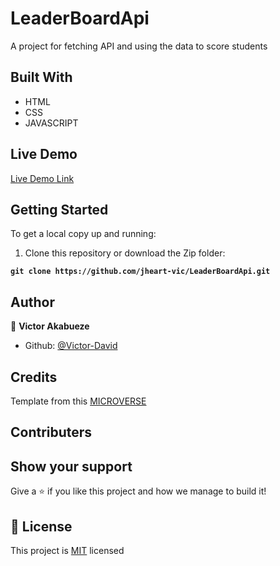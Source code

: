 # LeaderBoardApi
A project for fetching API and using the data to score students

## Built With

- HTML
- CSS
- JAVASCRIPT

## Live Demo

[Live Demo Link]( )

## Getting Started

To get a local copy up and running:

1. Clone this repository or download the Zip folder:

**``git clone https://github.com/jheart-vic/LeaderBoardApi.git``**


## Author

👤 **Victor Akabueze**

- Github: [@Victor-David](https://github.com/jheart-vic)

## Credits

Template from this [MICROVERSE](https://www.microverse.org/)

## Contributers

## Show your support

Give a ⭐️ if you like this project and how we manage to build it!

## 📝 License

This project is [MIT](./MIT.md) licensed